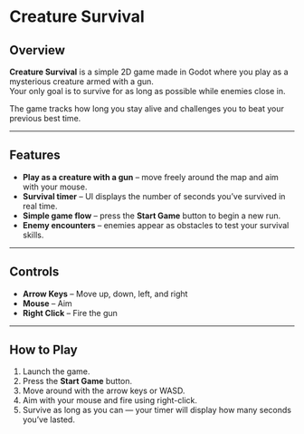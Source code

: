 # Creature Survival

## Overview
**Creature Survival** is a simple 2D game made in Godot where you play as a mysterious creature armed with a gun.  
Your only goal is to survive for as long as possible while enemies close in.  

The game tracks how long you stay alive and challenges you to beat your previous best time.

---

## Features
- **Play as a creature with a gun** – move freely around the map and aim with your mouse.  
- **Survival timer** – UI displays the number of seconds you’ve survived in real time.  
- **Simple game flow** – press the **Start Game** button to begin a new run.  
- **Enemy encounters** – enemies appear as obstacles to test your survival skills.  

---

## Controls
- **Arrow Keys** – Move up, down, left, and right  
- **Mouse** – Aim  
- **Right Click** – Fire the gun  

---

## How to Play
1. Launch the game.  
2. Press the **Start Game** button.  
3. Move around with the arrow keys or WASD.  
4. Aim with your mouse and fire using right-click.  
5. Survive as long as you can — your timer will display how many seconds you’ve lasted.  
